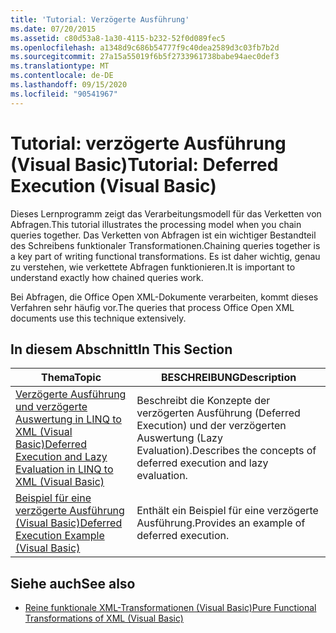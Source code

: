 ```yaml
---
title: 'Tutorial: Verzögerte Ausführung'
ms.date: 07/20/2015
ms.assetid: c80d53a8-1a30-4115-b232-52f0d089fec5
ms.openlocfilehash: a1348d9c686b54777f9c40dea2589d3c03fb7b2d
ms.sourcegitcommit: 27a15a55019f6b5f2733961738babe94aec0def3
ms.translationtype: MT
ms.contentlocale: de-DE
ms.lasthandoff: 09/15/2020
ms.locfileid: "90541967"
---
```

# <a name="tutorial-deferred-execution-visual-basic"></a><span data-ttu-id="86c8d-102">Tutorial: verzögerte Ausführung (Visual Basic)</span><span class="sxs-lookup"><span data-stu-id="86c8d-102">Tutorial: Deferred Execution (Visual Basic)</span></span>
<span data-ttu-id="86c8d-103">Dieses Lernprogramm zeigt das Verarbeitungsmodell für das Verketten von Abfragen.</span><span class="sxs-lookup"><span data-stu-id="86c8d-103">This tutorial illustrates the processing model when you chain queries together.</span></span> <span data-ttu-id="86c8d-104">Das Verketten von Abfragen ist ein wichtiger Bestandteil des Schreibens funktionaler Transformationen.</span><span class="sxs-lookup"><span data-stu-id="86c8d-104">Chaining queries together is a key part of writing functional transformations.</span></span> <span data-ttu-id="86c8d-105">Es ist daher wichtig, genau zu verstehen, wie verkettete Abfragen funktionieren.</span><span class="sxs-lookup"><span data-stu-id="86c8d-105">It is important to understand exactly how chained queries work.</span></span>  
  
 <span data-ttu-id="86c8d-106">Bei Abfragen, die Office Open XML-Dokumente verarbeiten, kommt dieses Verfahren sehr häufig vor.</span><span class="sxs-lookup"><span data-stu-id="86c8d-106">The queries that process Office Open XML documents use this technique extensively.</span></span>  
  
## <a name="in-this-section"></a><span data-ttu-id="86c8d-107">In diesem Abschnitt</span><span class="sxs-lookup"><span data-stu-id="86c8d-107">In This Section</span></span>  
  
|<span data-ttu-id="86c8d-108">Thema</span><span class="sxs-lookup"><span data-stu-id="86c8d-108">Topic</span></span>|<span data-ttu-id="86c8d-109">BESCHREIBUNG</span><span class="sxs-lookup"><span data-stu-id="86c8d-109">Description</span></span>|  
|-----------|-----------------|  
|[<span data-ttu-id="86c8d-110">Verzögerte Ausführung und verzögerte Auswertung in LINQ to XML (Visual Basic)</span><span class="sxs-lookup"><span data-stu-id="86c8d-110">Deferred Execution and Lazy Evaluation in LINQ to XML (Visual Basic)</span></span>](../../../../standard/linq/deferred-execution-lazy-evaluation.md)|<span data-ttu-id="86c8d-111">Beschreibt die Konzepte der verzögerten Ausführung (Deferred Execution) und der verzögerten Auswertung (Lazy Evaluation).</span><span class="sxs-lookup"><span data-stu-id="86c8d-111">Describes the concepts of deferred execution and lazy evaluation.</span></span>|  
|[<span data-ttu-id="86c8d-112">Beispiel für eine verzögerte Ausführung (Visual Basic)</span><span class="sxs-lookup"><span data-stu-id="86c8d-112">Deferred Execution Example (Visual Basic)</span></span>](../../../../standard/linq/deferred-execution-example.md)|<span data-ttu-id="86c8d-113">Enthält ein Beispiel für eine verzögerte Ausführung.</span><span class="sxs-lookup"><span data-stu-id="86c8d-113">Provides an example of deferred execution.</span></span>|  
  
## <a name="see-also"></a><span data-ttu-id="86c8d-114">Siehe auch</span><span class="sxs-lookup"><span data-stu-id="86c8d-114">See also</span></span>

- [<span data-ttu-id="86c8d-115">Reine funktionale XML-Transformationen (Visual Basic)</span><span class="sxs-lookup"><span data-stu-id="86c8d-115">Pure Functional Transformations of XML (Visual Basic)</span></span>](../../../../standard/linq/introduction-pure-functional-transformations.md)
